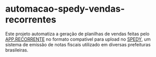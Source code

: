 # automacao-spedy-vendas-recorrentes
Este projeto automatiza a geração de planilhas de vendas feitas pelo [APP.RECORRENTE](https://apprecorrente.com) no formato compatível para upload no [SPEDY](https://spedy.com), um sistema de emissão de notas fiscais utilizado em diversas prefeituras brasileiras. 
